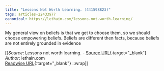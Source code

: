 ```yaml
---
title: "Lessons Not Worth Learning. (441598823)"
tags: articles-22433977
canonical: https://lethain.com/lessons-not-worth-learning/
---
```


My general view on beliefs is that we get to choose them, so we should choose empowering beliefs. Beliefs are different then facts, because beliefs are not entirely grounded in evidence


[[_Source_: Lessons not worth learning. - [Source URL](https://lethain.com/lessons-not-worth-learning/){:target="_blank"}<br>
_Author_: lethain.com<br>
[Readwise URL](https://readwise.io/open/441598823){:target="_blank"}
::wrap]]